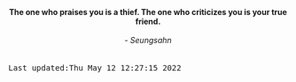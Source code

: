
<div align="center"><b><span>The one who praises you is a thief. The one who criticizes you is your true friend.</span></b><br><br><i> - Seungsahn</i></div>
<br><br><kbd>Last updated:Thu May 12 12:27:15 2022</kbd>